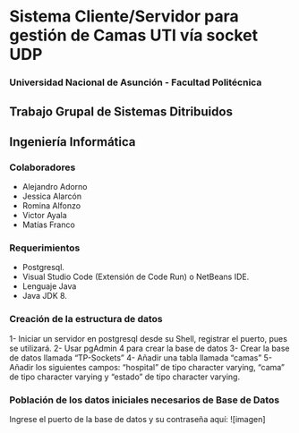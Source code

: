 # Sistema Cliente/Servidor para gestión de Camas UTI vía socket UDP
### Universidad Nacional de Asunción - Facultad Politécnica
## Trabajo Grupal de Sistemas Ditribuidos
## Ingeniería Informática

### Colaboradores
* Alejandro Adorno
* Jessica Alarcón
* Romina Alfonzo 
* Victor Ayala
* Matías Franco

### Requerimientos
* Postgresql.
* Visual Studio Code (Extensión de Code Run) o NetBeans IDE.
* Lenguaje Java
* Java JDK 8.

### Creación de la estructura de datos
1- Iniciar un servidor en postgresql desde su Shell, registrar el puerto, pues se utilizará.
2- Usar pgAdmin 4 para crear la base de datos
3- Crear la base de datos llamada “TP-Sockets”
4- Añadir una tabla llamada “camas”
5- Añadir los siguientes campos: “hospital” de tipo character varying, “cama” de tipo character varying y “estado” de tipo character varying.

### Población de los datos iniciales necesarios de Base de Datos
Ingrese el puerto de la base de datos y su contraseña aquí:
![imagen]